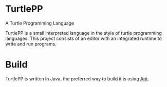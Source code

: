 # TurtlePP
A Turtle Programming Language

TurtlePP is a small interpreted language in the style of turtle programming languages. This project consists
of an editor with an integrated runtime to write and run programs.

# Build
TurtlePP is written in Java, the preferred way to build it is using [Ant](https://ant.apache.org/).

